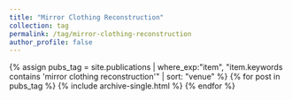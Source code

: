 ```yaml
---
title: "Mirror Clothing Reconstruction"
collection: tag
permalink: /tag/mirror-clothing-reconstruction
author_profile: false
---
```

{% assign pubs_tag = site.publications | where_exp:"item", "item.keywords contains 'mirror clothing reconstruction'" | sort: "venue" %}
{% for post in pubs_tag %}
  {% include archive-single.html %}
{% endfor %}